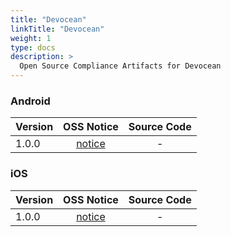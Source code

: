 ```yaml
---
title: "Devocean"
linkTitle: "Devocean"
weight: 1
type: docs
description: >
  Open Source Compliance Artifacts for Devocean
---
```


### Android

| Version | OSS Notice | Source Code |
|---|:---:|:---:|
| 1.0.0 | [notice](https://opensource.sktelecom.com/compliance_artifacts/devocean/android/1.0.0/Devocean_Android_1.0.0_OSS_Notice.html)  | - |

### iOS

| Version | OSS Notice | Source Code |
|---|:---:|:---:|
| 1.0.0 | [notice](https://opensource.sktelecom.com/compliance_artifacts/devocean/ios/1.0.0/Devocean_ios_1.0.0_OSS_Notice.html)  | - |
